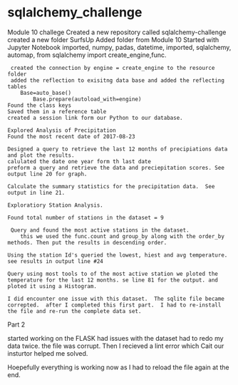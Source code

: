 # sqlalchemy_challenge
Module 10 challege 
    Created a new repository called sqlalchemy-challenge
    created a new folder SurfsUp
    Added folder from Module 10
    Started with Jupyter Notebook 
     imported, numpy, padas, datetime,
     imported, sqlalchemy, automap,
     from sqlalchemy import create_engine,func.

     created the connection by engine = create_engine to the resource folder
     added the reflection to exisitng data base and added the reflecting tables
        Base=auto_base()
            Base.prepare(autoload_with=engine)
    Found the class keys
    Saved them in a reference table 
    created a session link form our Python to our database. 

    Explored Analysis of Precipitation
    Found the most recent date of 2017-08-23

    Designed a query to retrieve the last 12 months of precipiations data and plot the results. 
    calulated the date one year form th last date
    preform a query and retrieve the data and preciepitation scores. See output line 20 for graph. 

    Calculate the summary statistics for the precipitation data.  See output in line 21. 

    Exploratiory Station Analysis. 

    Found total number of stations in the dataset = 9

     Query and found the most active stations in the dataset. 
        this we used the func.count and group_by along with the order_by methods. Then put the results in descending order. 

    Using the station Id's queried the lowest, hiest and avg temperature.  see results in output line #24

    Query using most tools to of the most active station we ploted the temperature for the last 12 months. se line 81 for the output. and ploted it using a Histogram. 

    I did encounter one issue with this dataset.  The sqlite file became correpted.  after I completed this first part.  I had to re-install the file and re-run the complete data set.  

Part 2

started working on the FLASK 
had issues with the dataset had to redo my data twice.  the file was corrupt. Then I recieved a lint error which Cait our insturtor helped me solved. 

Hoepefully everything is working now as I had to reload the file again at the end. 

